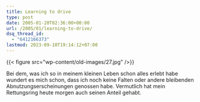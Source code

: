 ```yaml
---
title: Learning to drive
type: post
date: 2005-01-20T02:36:00+00:00
url: /2005/01/learning-to-drive/
dsq_thread_id:
  - "6412166373"
lastmod: 2023-09-10T19:14:12+07:00
---
```

{{< figure src="wp-content/old-images/27.jpg" />}}

Bei dem, was ich so in meinem kleinen Leben schon alles erlebt habe wundert es mich schon, dass ich noch keine Falten oder andere bleibenden Abnutzungserscheinungen genossen habe. Vermutlich hat mein Rettungsring heute morgen auch seinen Anteil gehabt.
